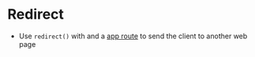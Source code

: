 # Redirect

- Use `redirect()` with and a [app route](routes.md) to send the client to another web page
